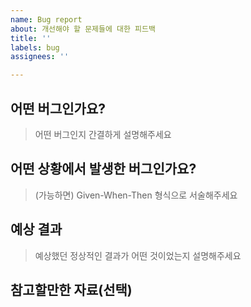 ```yaml
---
name: Bug report
about: 개선해야 할 문제들에 대한 피드백
title: ''
labels: bug
assignees: ''

---
```


## 어떤 버그인가요?
> 어떤 버그인지 간결하게 설명해주세요

## 어떤 상황에서 발생한 버그인가요?
> (가능하면) Given-When-Then 형식으로 서술해주세요

## 예상 결과
> 예상했던 정상적인 결과가 어떤 것이었는지 설명해주세요

## 참고할만한 자료(선택)
